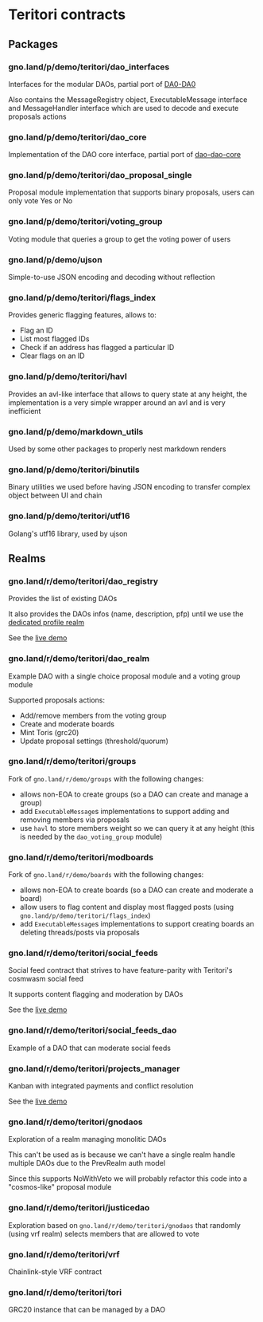 # Teritori contracts

## Packages

### gno.land/p/demo/teritori/dao_interfaces

Interfaces for the modular DAOs, partial port of [DA0-DA0](https://github.com/DA0-DA0/dao-contracts/tree/7776858e780f1ce9f038a3b06cce341dd41d2189)

Also contains the MessageRegistry object, ExecutableMessage interface and MessageHandler interface which are used to decode and execute proposals actions

### gno.land/p/demo/teritori/dao_core

Implementation of the DAO core interface, partial port of [dao-dao-core](https://github.com/DA0-DA0/dao-contracts/tree/7776858e780f1ce9f038a3b06cce341dd41d2189/contracts/dao-dao-core)

### gno.land/p/demo/teritori/dao_proposal_single

Proposal module implementation that supports binary proposals, users can only vote Yes or No

### gno.land/p/demo/teritori/voting_group

Voting module that queries a group to get the voting power of users

### gno.land/p/demo/ujson

Simple-to-use JSON encoding and decoding without reflection

### gno.land/p/demo/teritori/flags_index

Provides generic flagging features, allows to:
- Flag an ID
- List most flagged IDs
- Check if an address has flagged a particular ID
- Clear flags on an ID

### gno.land/p/demo/teritori/havl

Provides an avl-like interface that allows to query state at any height, the implementation is a very simple wrapper around an avl and is very inefficient

### gno.land/p/demo/markdown_utils

Used by some other packages to properly nest markdown renders

### gno.land/p/demo/teritori/binutils

Binary utilities we used before having JSON encoding to transfer complex object between UI and chain

### gno.land/p/demo/teritori/utf16

Golang's utf16 library, used by ujson

## Realms

### gno.land/r/demo/teritori/dao_registry

Provides the list of existing DAOs

It also provides the DAOs infos (name, description, pfp) until we use the [dedicated profile realm](https://github.com/gnolang/gno/pull/181)

See the [live demo](https://app.teritori.com/orgs?network=gno-portal) 

### gno.land/r/demo/teritori/dao_realm

Example DAO with a single choice proposal module and a voting group module

Supported proposals actions:
- Add/remove members from the voting group
- Create and moderate boards
- Mint Toris (grc20)
- Update proposal settings (threshold/quorum)

### gno.land/r/demo/teritori/groups

Fork of `gno.land/r/demo/groups` with the following changes:
- allows non-EOA to create groups (so a DAO can create and manage a group)
- add `ExecutableMessage`s implementations to support adding and removing members via proposals
- use `havl` to store members weight so we can query it at any height (this is needed by the `dao_voting_group` module)

### gno.land/r/demo/teritori/modboards

Fork of `gno.land/r/demo/boards` with the following changes:
- allows non-EOA to create boards (so a DAO can create and moderate a board)
- allow users to flag content and display most flagged posts (using `gno.land/p/demo/teritori/flags_index`)
- add `ExecutableMessage`s implementations to support creating boards an deleting threads/posts via proposals

### gno.land/r/demo/teritori/social_feeds

Social feed contract that strives to have feature-parity with Teritori's cosmwasm social feed

It supports content flagging and moderation by DAOs

See the [live demo](https://app.teritori.com/feed?network=gno-portal)

### gno.land/r/demo/teritori/social_feeds_dao

Example of a DAO that can moderate social feeds

### gno.land/r/demo/teritori/projects_manager

Kanban with integrated payments and conflict resolution

See the [live demo](https://app.teritori.com/projects?network=gno-portal)

### gno.land/r/demo/teritori/gnodaos

Exploration of a realm managing monolitic DAOs

This can't be used as is because we can't have a single realm handle multiple DAOs due to the PrevRealm auth model

Since this supports NoWithVeto we will probably refactor this code into a "cosmos-like" proposal module

### gno.land/r/demo/teritori/justicedao

Exploration based on `gno.land/r/demo/teritori/gnodaos` that randomly (using vrf realm) selects members that are allowed to vote

### gno.land/r/demo/teritori/vrf

Chainlink-style VRF contract

### gno.land/r/demo/teritori/tori

GRC20 instance that can be managed by a DAO